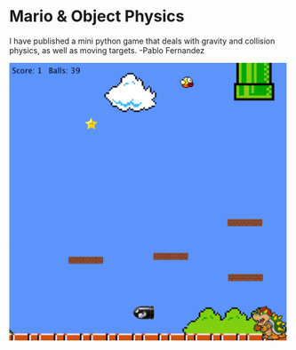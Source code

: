 Mario & Object Physics
========

I have published a mini python game that deals with gravity and collision physics, as well as moving targets. 
-Pablo Fernandez

<img src="Gameplay.png" height="500">

